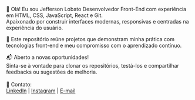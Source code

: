👋 Olá! Eu sou Jefferson Lobato
Desenvolvedor Front-End com experiência em HTML, CSS, JavaScript, React e Git. 
<br>Apaixonado por construir interfaces modernas, responsivas e centradas na experiência do usuário.

🔧 Este repositório reúne projetos que demonstram minha prática com tecnologias front-end e meu compromisso com o aprendizado contínuo.

📬 Aberto a novas oportunidades!
<br>Sinta-se à vontade para clonar os repositórios, testá-los e compartilhar feedbacks ou sugestões de melhoria.
<br><br>
🔗 Contato:<br>
<a href="https://www.linkedin.com/in/jefferson-lima-558bb02a5/">LinkedIn<a/> | <a href="https://www.instagram.com/lima.lobato/">Instagram<a/> | <a href="mailto:jeflobato.uni@gmail.com">E-mail</a>
